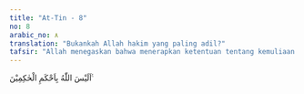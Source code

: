 ```yaml
---
title: "At-Tin - 8"
no: 8
arabic_no: ٨
translation: "Bukankah Allah hakim yang paling adil?"
tafsir: "Allah menegaskan bahwa menerapkan ketentuan tentang kemuliaan manusia itu didasarkan atas iman dan perbuatan baiknya, itu adalah bukti bahwa Allah Mahabijaksana. Hal itu karena iman itulah yang akan membuahkan perbuatan baik, sedangkan keingkaran hanya akan membuahkan kejahatan, sebagaimana disampaikan di atas. Bila kemuliaan diletakkan pada kekafiran dan kejahatan, itu akan menghancurkan alam ini."
---
```


اَلَيْسَ اللّٰهُ بِاَحْكَمِ الْحٰكِمِيْنَ ࣖ
